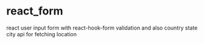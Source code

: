 # react_form
react user input form with react-hook-form validation and also country state city api for fetching location
